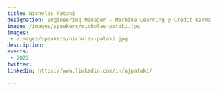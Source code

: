 ```yaml
---
title: Nicholas Pataki
designation: Engineering Manager - Machine Learning @ Credit Karma
image: /images/speakers/nicholas-pataki.jpg
images: 
 - /images/speakers/nicholas-pataki.jpg
description: 
events:
 - 2022
twitter: 
linkedin: https://www.linkedin.com/in/njpataki/

---
```


